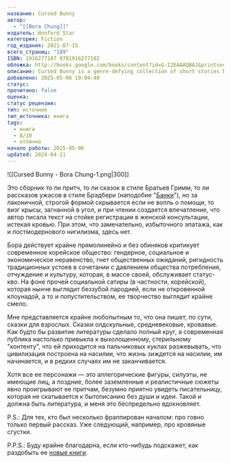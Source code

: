 ```yaml
---
название: Cursed Bunny
автор:
  - "[[Bora Chung]]"
издатель: Honford Star
категория: Fiction
год_издания: 2021-07-15
всего_страниц: "189"
ISBN: 1916277187 9781916277182
обложка: http://books.google.com/books/content?id=G-I2EAAAQBAJ&printsec=frontcover&img=1&zoom=1&edge=curl&source=gbs_api
описание: Cursed Bunny is a genre-defying collection of short stories by Korean author Bora Chung. Blurring the lines between magical realism, horror, and science-fiction, Chung uses elements of the fantastic and surreal to address the very real horrors and cruelties of patriarchy and capitalism in modern society. Anton Hur’s translation skilfully captures the way Chung’s prose effortlessly glides from being terrifying to wryly humorous. Winner of a PEN/Heim Grant.
добавлено: 2025-05-06 19:04:40
статус: 
прочитано: false
оценка: 
статус рецензии: 
тип: источник
тип_источника: книга
tags:
  - книга
  - 8/10
  - отлично
начало работы: 2025-05-06
updated: 2024-04-11
---
```


![[Cursed Bunny - Bora Chung-1.png|300]]


Это сборник то ли притч, то ли сказок в стиле Братьев Гримм, то ли рассказов ужасов в стиле Брэдбери (наподобие "[Банки](https://raybradbury.ru/library/story/44/15/2/)"), но за лаконичной, строгой формой скрывается если не вопль о помощи, то визг крысы, загнанной в угол, и при чтении создается впечатление, что автор писала текст на стойке регистрации в женской консультации, истекая кровью. При этом, что замечательно, избыточного эпатажа, как и постмодернового нигилизма, здесь нет.

Бора действует крайне прямолинейно и без обиняков критикует современное корейское общество: гендерное, социальное и экономическое неравенство, гнет общественных ожиданий, ригидность традиционных устоев в сочетании с давлением общества потребления, отчуждение и культуру, которая, в массе своей, обслуживает статус-кво. На фоне прочей социальной сатиры (в частности, корейской), которая нынче выглядит беззубой пародией, если не откровенной клоунадой, а то и попустительством, ее творчество выглядит крайне смело.

Мне представляется крайне любопытным то, что она пишет, по сути, сказки для взрослых. Сказки олдскульные, средневековые, кровавые. Как будто бы развитие литературы сделало полный круг, а современная публика настолько привыкла к выхолощенному, стерильному "контенту", что ей приходится на пальчиковых куклах разжевывать, что цивилизация построена на насилии, что жизнь зиждется на насилии, им начинается, и в редких случаях им не заканчивается.

Хотя все ее персонажи — это аллегорические фигуры, силуэты, не имеющие лиц, а поздние, более заземленные и реалистичные сюжеты явно проигрывают ее притчам, безумно приятно увидеть писательницу, которая не скатывается к бытописанию без души и идеи. Такой и должна быть литература, и меня это беспредельно вдохновляет.

P.S.: Для тех, кто был несколько фраппирован началом: про говно только первый рассказ. Уже следующий, например, про кровяные сгустки.

P.P.S.: Буду крайне благодарна, если кто-нибудь подскажет, как раздобыть ее [новые книги](https://hanumaneditions.com/books/grocery-list-bora-chung).